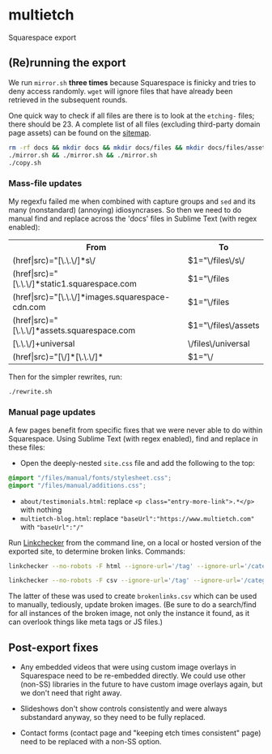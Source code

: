 # multietch

Squarespace export

## (Re)running the export

We run `mirror.sh` **three times** because Squarespace is finicky and tries to deny access randomly. `wget` will ignore files that have already been retrieved in the subsequent rounds.

One quick way to check if all files are there is to look at the `etching-` files; there should be 23. A complete list of all files (excluding third-party domain page assets) can be found on the [sitemap](https://www.multietch.com/sitemap.xml).

```sh
rm -rf docs && mkdir docs && mkdir docs/files && mkdir docs/files/assets
./mirror.sh && ./mirror.sh && ./mirror.sh
./copy.sh
```

### Mass-file updates

My regexfu failed me when combined with capture groups and `sed` and its many (nonstandard) (annoying) idiosyncrases. So then we need to do manual find and replace across the 'docs' files in Sublime Text (with regex enabled):

<table>
  <tr>
    <th>From</th>
    <th>To</th>
  </tr>
  <tr>
    <td>(href|src)="[\.\.\/]*s\/</td>
    <td>$1="\/files\/s\/</td>
  </tr>
  <tr>
    <td>(href|src)="[\.\.\/]*static1.squarespace.com</td>
    <td>$1="\/files</td>
  </tr>
  <tr>
    <td>(href|src)="[\.\.\/]*images.squarespace-cdn.com</td>
    <td>$1="\/files</td>
  </tr>
  <tr>
    <td>(href|src)="[\.\.\/]*assets.squarespace.com</td>
    <td>$1="\/files\/assets</td>
  </tr>
  <tr>
    <td>[\.\.\/]+universal</td>
    <td>\/files\/universal</td>
  </tr>
  <tr>
    <td>(href|src)="[\/]*[\.\.\/]*</td>
    <td>$1="\/</td>
  </tr>
</table>

Then for the simpler rewrites, run:

```sh
./rewrite.sh
```

### Manual page updates

A few pages benefit from specific fixes that we were never able to do within Squarespace. Using Sublime Text (with regex enabled), find and replace in these files:

* Open the deeply-nested `site.css` file and add the following to the top:
```css
@import "/files/manual/fonts/stylesheet.css";
@import "/files/manual/additions.css";
```
* `about/testimonials.html`: replace `<p class="entry-more-link">.*</p>` with nothing
* `multietch-blog.html`: replace `"baseUrl":"https://www.multietch.com"` with `"baseUrl":"/"`

Run [Linkchecker](https://linkchecker.github.io/linkchecker/index.html) from the command line, on a local or hosted version of the exported site, to determine broken links. Commands:

```sh
linkchecker --no-robots -F html --ignore-url='/tag' --ignore-url='/category' <siteurl>`
```

```sh
linkchecker --no-robots -F csv --ignore-url='/tag' --ignore-url='/category' <siteurl>`
```

The latter of these was used to create `brokenlinks.csv` which can be used to manually, tediously, update broken images. (Be sure to do a search/find for all instances of the broken image, not only the instance it found, as it can overlook things like meta tags or JS files.)

## Post-export fixes

* Any embedded videos that were using custom image overlays in Squarespace need to be re-embedded directly. We could use other (non-SS) libraries in the future to have custom image overlays again, but we don't need that right away.

* Slideshows don't show controls consistently and were always substandard anyway, so they need to be fully replaced.

* Contact forms (contact page and "keeping etch times consistent" page) need to be replaced with a non-SS option.
